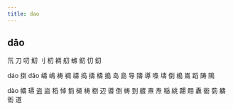 ```yaml
---
title: dao
---
```


## dāo
氘
刀
叨
魛
刂
朷
裯
舠
螩
鱽
忉
釖




dáo
捯
dǎo
嶹
嶋
祷
禂
禱
捣
擣
檮
搗
岛
島
导
隯
導
嘄
壔
倒
槝
嶌
蹈
陦
隝









dào
幬
瓙
盗
盜
稻
悼
箌
檤
梼
椡
辺
噵
倒
帱
到
艔
燾
焘
稲
絩
翿
翢
纛
衟
菿
軇
衜
道

